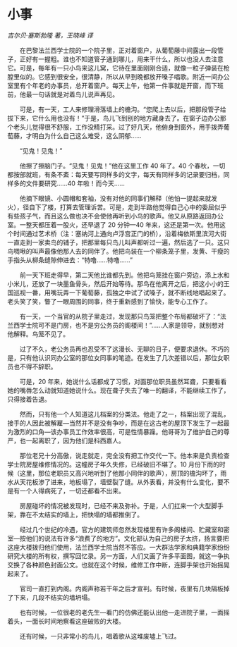 # 小事

*吉尔贝·塞斯勃隆 著，王晓峰 译*

　　在巴黎法兰西学士院的一个院子里，正对着窗户，从葡萄藤中间露出一段管子，正好有一握粗。谁也不知道管子通到哪儿，用来干什么，所以也没人去注意它。可是，每年有一只小鸟来这儿窝，它待在里面刚刚合适，就像一粒子弹装在枪膛里似的。它感到很安全，很清静，所以从早到晚都放开嗓子唱歌。附近一间办公室里有个年老的办事员，总开着窗户。每天上午，他第一件事就是开窗，而下班前，他最一句话就是对着鸟儿说声再见。

　　可是，有一天，工人来修理滑落墙上的檐沟。“您爬上去以后，把那段管子给拔下来，它什么用也没有！”于是，鸟儿飞到别的地方藏身去了。在窗子边办公那个老头儿觉得很不舒服，工作没精打采。过了好几天，他俯身到窗外，用手拨弄葡萄藤，才明白为什么自己这么难受，这么阴郁……

　　“见鬼！见鬼！”

　　他擦了擦脑门子。“见鬼！见鬼！”他在这里工作 40 年了。40 个春秋，一切都按部就班，有条不紊：每天要写同样多的文字，每天有同样多的记录要归档，同样多的文件要研究……40 年啦！而今天……

　　他摘下眼镜、小圆帽和套袖，没有对他的同事们解释（他怕一提起来就发火），径自下了楼，打算去管理诉苦。可是，走到半路他觉得自己心中的委屈似乎有些孩子气，而且这么做也决不会使他再听到小鸟的歌声。他又从原路返回办公室。一整天都压着一股火，还早退了 20 分钟—40 年来，这还是第一次。他用这个时间通过艺术桥（注：塞纳河上通向卢浮宫正门的桥），沿着梅依斯里滨河大街一直走到一家卖鸟的铺子，把那里每只鸟儿叫声都听过一遍，然后选了一只。这只鸟啁啾的叫声最像他那人去的同伴了。他把鸟装在一个柳条笼子里，发黄、干瘦的手指头从柳条缝隙伸进去：“特噜……特噜……”

　　前一天下班走得早，第二天他比谁都先到。他把鸟笼挂在窗户旁边，添上水和小米儿，还放了一块墨鱼骨头，然后开始等待。那鸟在他离开之后，把这小小的王国巡视一番，用嘴玩弄一下葡萄藤，孤独之中试了试嗓子，就不断线地唱起来了。老头笑了笑，瞥了一眼周围的同事，终于重新感到了愉快，能专心工作了。

　　有一天，一个当官的从院子里走过，发现那只鸟笼把整个布局都破坏了：“法兰西学士院可不是门房，也不是穷公务员的阁楼间！”……人家是领导，就别想对他解释。鸟笼不见了。

　　过了不久，老公务员再也忍受不了这漫长、无聊的日子，便要求退休。不巧的是，只有他认识同办公室的那位女同事的笔迹。在发生了几次差错以后，那位女职员也不得不辞职。

　　可是，20 年来，她说什么话都成了习惯，对面那位职员虽然耳聋，只要看看她的嘴唇怎么动就知道她说什么。现在聋子失去了唯一的翻译，不能继续工作了，只得接着告退。

　　然而，只有他一个人知道这儿档案的分类法。他走了之一，档案出现了混乱，接手的人因此被解雇—当然并不是没有争吵，而是在这古老的屋顶下发生了一起最为激烈的口角—该办事员工作效率很高，可是性情暴躁。他哥哥为了维护自己的尊严，也一起离职了，因为他们是科西嘉人。

　　那位老兄十分高傲，说走就走，完全没有把工作交代一下。他本来是负责检查学士院房屋维修情况的。这幢房子年久失修，已经破旧不堪了。10 月份下雨的时候（这里，那位老职员又高兴地听到了他那小同伴的歌声），房顶的檐沟坏了，雨水从天花板渗了进来，地板塌了，墙壁裂了缝。从外表看，并没有什么变化，要不是有一个人得病死了，一切还都看不出来。

　　房屋碰坏的情况被发现时，已经不来及弥补。于是，人们扛来一个大型脚手架，靠在不太结实的墙上，把快塌的墙都推倒了。

　　经过几个世纪的冷遇，官方的建筑师忽然发现楼里有许多阁楼间、贮藏室和密室—按他们的说法有许多“浪费了的地方”。文化部认为自己的房子太挤，扬言要把这座大楼拨归他们使用，法兰西学士院当然不答应。一大群法学家和典籍学家纷纷研究大楼的所有权，撰写回忆录。另一方面，人们又画了许多平面图，就这一争执交换了各种颜色封面公文。也就在这个时候，维修工作中断，连脚手架也开始摇晃起来了。

　　官司一直打到内阁。内阁声称若干年之后才宣判。有时候，夜里有几块隔板掉了下来，几段不结实的墙坍塌。

　　也有时候，一位很老的老先生—看门的仿佛还能认出他—走进院子里，一面摇着头，一面长时间地察看这座破败的大楼。

　　还有时候，一只非常小的鸟儿，唱着歌从这堆废墟上飞过。